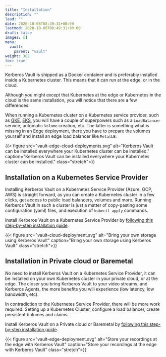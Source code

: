 ```yaml
---
title: "Installation"
description: ""
lead: ""
date: 2020-10-06T08:49:31+00:00
lastmod: 2020-10-06T08:49:31+00:00
draft: false
images: []
menu:
  vault:
    parent: "vault"
weight: 302
toc: true
---
```


Kerberos Vault is shipped as a Docker container and is preferably installed inside a Kubernetes cluster. This means that it can run at the edge, or in the cloud.

Although you might except that Kubernetes at the edge or Kubernetes in the cloud is the same installation, you will notice that there are a few differences. 

When running a Kubernetes cluster on a Kubernetes service provider, such as [GKE](https://cloud.google.com/kubernetes-engine), [EKS](https://aws.amazon.com/eks/), you will have a couple of superpowers such as a `LoadBalancer` service, automatic `Volume` creation, etc. The latter is something what is missing in an Edge deployment, there you have to prepare the volumes yourself and install an edge load balancer like `MetalLB`. 

{{< figure src="vault-edge-cloud-deployments.svg" alt="Kerberos Vault can be installed everywhere your Kubernetes cluster can be installed." caption="Kerberos Vault can be installed everywhere your Kubernetes cluster can be installed." class="stretch">}}

## Installation on a Kubernetes Service Provider

Installing Kerberos Vault on a Kubernetes Service Provider (Azure, GCP, AWS) is straight forward, as you can create a Kubernetes cluster in a few clicks, get access to public load balancers, volumes and more. Running Kerberos Vault in such a cluster is just a matter of copy-pasting some configuration (yaml) files, and execution of `kubectl apply` commands.

Install Kerberos Vault on a Kubernetes Service Provider by [following this step-by-step installation guide](/vault/installation-cloud).

{{< figure src="vault-cloud-deployment.svg" alt="Bring your own storage using Kerberos Vault" caption="Bring your own storage using Kerberos Vault" class="stretch">}}

## Installation in Private cloud or Baremetal

No need to install Kerberos Vault on a Kubernetes Service Provider, it can be installed on your own Kubernetes cluster in your private cloud, or at the edge. The closer you bring Kerberos Vault to your video streams, and Kerberos Agents, the more benefits you will experience (low latency, low bandwidth, etc). 

In contradiction to the Kubernetes Service Provider, there will be more work required. Setting up a Kubernetes Cluster, configure a load balancer, create persistent bolumes and claims.

Install Kerberos Vault on a Private cloud or Baremetal by [following this step-by-step installation guide](/vault/installation-edge).


{{< figure src="vault-edge-deployment.svg" alt="Store your recordings at the edge with Kerberos Vault" caption="Store your recordings at the edge with Kerberos Vault" class="stretch">}}
